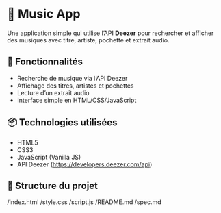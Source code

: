 # 🎵 Music App

Une application simple qui utilise l’API **Deezer** pour rechercher et afficher des musiques avec titre, artiste, pochette et extrait audio.

## 🚀 Fonctionnalités
- Recherche de musique via l’API Deezer
- Affichage des titres, artistes et pochettes
- Lecture d’un extrait audio
- Interface simple en HTML/CSS/JavaScript

## 📦 Technologies utilisées
- HTML5
- CSS3
- JavaScript (Vanilla JS)
- API Deezer (https://developers.deezer.com/api)

## 📂 Structure du projet
/index.html
/style.css
/script.js
/README.md
/spec.md


